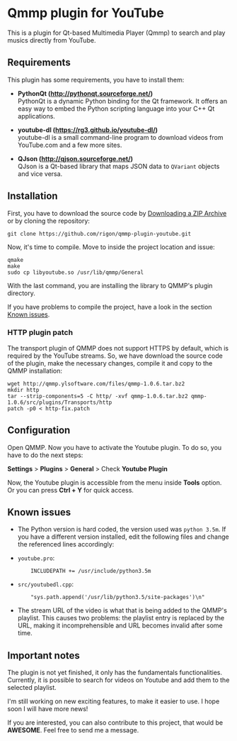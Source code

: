 # Qmmp plugin for YouTube
This is a plugin for Qt-based Multimedia Player (Qmmp) to search and play musics directly from YouTube.

## Requirements

This plugin has some requirements, you have to install them:

 - **PythonQt (http://pythonqt.sourceforge.net/)**<br>
   PythonQt is a dynamic Python binding for the Qt framework. It offers an easy way to embed the Python scripting language into your C++ Qt applications.

 - **youtube-dl (https://rg3.github.io/youtube-dl/)**<br>
   youtube-dl is a small command-line program to download videos from YouTube.com and a few more sites.

 - **QJson (http://qjson.sourceforge.net/)**<br>
   QJson is a Qt-based library that maps JSON data to `QVariant` objects and vice versa.

## Installation

First, you have to download the source code by [Downloading a ZIP Archive](https://github.com/rigon/qmmp-plugin-youtube/archive/master.zip) or by cloning the repository:

    git clone https://github.com/rigon/qmmp-plugin-youtube.git

Now, it's time to compile. Move to inside the project location and issue:

    qmake
    make
    sudo cp libyoutube.so /usr/lib/qmmp/General

With the last command, you are installing the library to QMMP's plugin directory.

If you have problems to compile the project, have a look in the section [Known issues](#known-issues).


### HTTP plugin patch

The transport plugin of QMMP does not support HTTPS by default, which is required by the YouTube streams.
So, we have download the source code of the plugin, make the necessary changes, compile it and copy to the QMMP installation:

    wget http://qmmp.ylsoftware.com/files/qmmp-1.0.6.tar.bz2
    mkdir http
    tar --strip-components=5 -C http/ -xvf qmmp-1.0.6.tar.bz2 qmmp-1.0.6/src/plugins/Transports/http
    patch -p0 < http-fix.patch


## Configuration

Open QMMP. Now you have to activate the Youtube plugin. 
To do so, you have to do the next steps:

**Settings** > **Plugins** > **General** > Check **Youtube Plugin**

Now, the Youtube plugin is accessible from the menu inside **Tools** option. Or you can press **Ctrl + Y** for quick access.

## Known issues

 - The Python version is hard coded, the version used was ``python 3.5m``. If you have a different version installed, edit the following files and change the referenced lines accordingly:

  - ``youtube.pro``:

            INCLUDEPATH += /usr/include/python3.5m

  - ``src/youtubedl.cpp``:

            "sys.path.append('/usr/lib/python3.5/site-packages')\n"

 - The stream URL of the video is what that is being added to the QMMP's playlist. This causes two problems: the playlist entry is replaced by the URL, making it incomprehensible and URL becomes invalid after some time.


## Important notes

The plugin is not yet finished, it only has the fundamentals functionalities.
Currently, it is possible to search for videos on Youtube and add them to the selected playlist.

I'm still working on new exciting features, to make it easier to use. I hope soon I will have more news!

If you are interested, you can also contribute to this project, that would be **AWESOME**. Feel free to send me a message.
